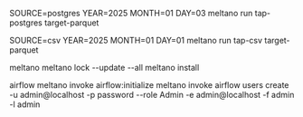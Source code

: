 SOURCE=postgres YEAR=2025 MONTH=01 DAY=03 meltano run tap-postgres target-parquet

SOURCE=csv YEAR=2025 MONTH=01 DAY=01 meltano run tap-csv target-parquet


meltano
meltano lock --update --all
meltano install

airflow
meltano invoke airflow:initialize
meltano invoke airflow users create -u admin@localhost -p password --role Admin -e admin@localhost -f admin -l admin
